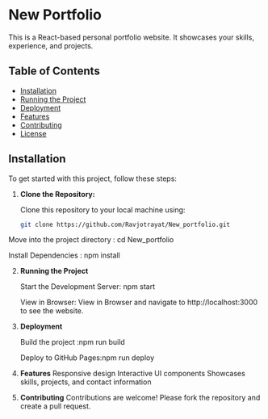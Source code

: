# New Portfolio

This is a React-based personal portfolio website. It showcases your skills, experience, and projects.

## Table of Contents
- [Installation](#installation)
- [Running the Project](#running-the-project)
- [Deployment](#deployment)
- [Features](#features)
- [Contributing](#contributing)
- [License](#license)

## Installation

To get started with this project, follow these steps:

1. **Clone the Repository:**

   Clone this repository to your local machine using:
   ```bash
   git clone https://github.com/Ravjotrayat/New_portfolio.git
Move into the project directory : cd New_portfolio

Install Dependencies : npm install

   
2. **Running the Project**

   Start the Development Server: npm start

   View in Browser: View in Browser and navigate to http://localhost:3000 to see the website.


3. **Deployment**

   Build the project :npm run build

   Deploy to GitHub Pages:npm run deploy

4. **Features**
   Responsive design
   Interactive UI components
   Showcases skills, projects, and contact information


5. **Contributing**
   Contributions are welcome! Please fork the repository and create a pull request.






   
